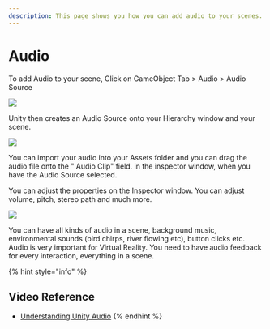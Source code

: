 ```yaml
---
description: This page shows you how you can add audio to your scenes.
---
```


# Audio

To add Audio to your scene, Click on GameObject Tab &gt; Audio &gt; Audio Source

![](.gitbook/assets/29.jpg)

Unity then creates an Audio Source onto your Hierarchy window and your scene.

![](.gitbook/assets/30.jpg)

You can import your audio into your Assets folder and you can drag the audio file onto the " Audio Clip" field. in the inspector window, when you have the Audio Source selected.

You can adjust the properties on the Inspector window. You can adjust volume, pitch, stereo path and much more.

![](.gitbook/assets/31.jpg)

You can have all kinds of audio in a scene, background music, environmental sounds \(bird chirps, river flowing etc\), button clicks etc. Audio is very important for Virtual Reality. You need to have audio feedback for every interaction, everything in a scene.

{% hint style="info" %}
## Video Reference

* [Understanding Unity Audio](https://www.youtube.com/watch?v=6OT43pvUyfY)
{% endhint %}

